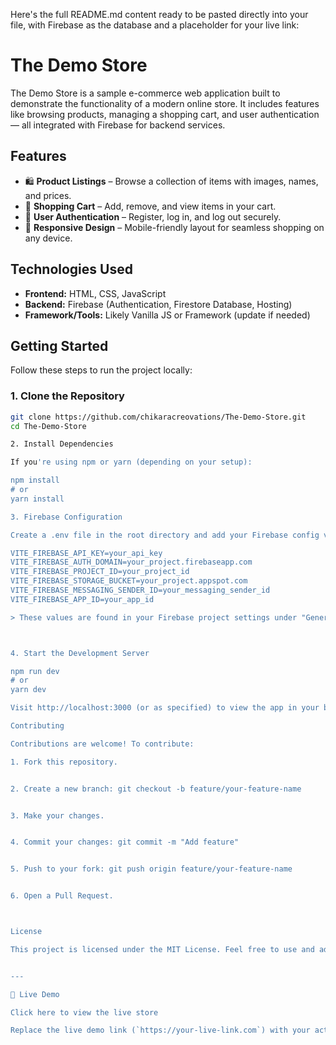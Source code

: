 Here's the full README.md content ready to be pasted directly into your file, with Firebase as the database and a placeholder for your live link:

# The Demo Store

The Demo Store is a sample e-commerce web application built to demonstrate the functionality of a modern online store. It includes features like browsing products, managing a shopping cart, and user authentication — all integrated with Firebase for backend services.

## Features

- 🛍️ **Product Listings** – Browse a collection of items with images, names, and prices.
- 🛒 **Shopping Cart** – Add, remove, and view items in your cart.
- 🔐 **User Authentication** – Register, log in, and log out securely.
- 📱 **Responsive Design** – Mobile-friendly layout for seamless shopping on any device.

## Technologies Used

- **Frontend:** HTML, CSS, JavaScript
- **Backend:** Firebase (Authentication, Firestore Database, Hosting)
- **Framework/Tools:** Likely Vanilla JS or Framework (update if needed)

## Getting Started

Follow these steps to run the project locally:

### 1. Clone the Repository

```bash
git clone https://github.com/chikaracreovations/The-Demo-Store.git
cd The-Demo-Store

2. Install Dependencies

If you're using npm or yarn (depending on your setup):

npm install
# or
yarn install

3. Firebase Configuration

Create a .env file in the root directory and add your Firebase config values:

VITE_FIREBASE_API_KEY=your_api_key
VITE_FIREBASE_AUTH_DOMAIN=your_project.firebaseapp.com
VITE_FIREBASE_PROJECT_ID=your_project_id
VITE_FIREBASE_STORAGE_BUCKET=your_project.appspot.com
VITE_FIREBASE_MESSAGING_SENDER_ID=your_messaging_sender_id
VITE_FIREBASE_APP_ID=your_app_id

> These values are found in your Firebase project settings under "General" and "Web App".



4. Start the Development Server

npm run dev
# or
yarn dev

Visit http://localhost:3000 (or as specified) to view the app in your browser.

Contributing

Contributions are welcome! To contribute:

1. Fork this repository.


2. Create a new branch: git checkout -b feature/your-feature-name


3. Make your changes.


4. Commit your changes: git commit -m "Add feature"


5. Push to your fork: git push origin feature/your-feature-name


6. Open a Pull Request.



License

This project is licensed under the MIT License. Feel free to use and adapt it for your own purposes.


---

🔗 Live Demo

Click here to view the live store

Replace the live demo link (`https://your-live-link.com`) with your actual deployed URL (e.g., from Firebase Hosting or Vercel). Let me know if you'd like help deploying it or customizing any part of this README further.

